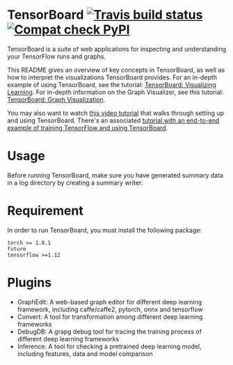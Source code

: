# TensorBoard [![Travis build status](https://www.travis-ci.com/tensorflow/tensorboard.svg?branch=master)](https://travis-ci.com/tensorflow/tensorboard/) [![Compat check PyPI](https://python-compatibility-tools.appspot.com/one_badge_image?package=tensorboard)](https://python-compatibility-tools.appspot.com/one_badge_target?package=tensorboard)

TensorBoard is a suite of web applications for inspecting and understanding your
TensorFlow runs and graphs.

This README gives an overview of key concepts in TensorBoard, as well as how to
interpret the visualizations TensorBoard provides. For an in-depth example of
using TensorBoard, see the tutorial: [TensorBoard: Visualizing
Learning][].
For in-depth information on the Graph Visualizer, see this tutorial: 
[TensorBoard: Graph Visualization][].

[TensorBoard: Visualizing Learning]: https://www.tensorflow.org/get_started/summaries_and_tensorboard
[TensorBoard: Graph Visualization]: https://www.tensorflow.org/get_started/graph_viz

You may also want to watch
[this video tutorial][] that walks
through setting up and using TensorBoard. There's an associated 
[tutorial with an end-to-end example of training TensorFlow and using TensorBoard][].

[this video tutorial]: https://www.youtube.com/watch?v=eBbEDRsCmv4

[tutorial with an end-to-end example of training TensorFlow and using TensorBoard]: https://github.com/martinwicke/tf-dev-summit-tensorboard-tutorial

# Usage

Before running TensorBoard, make sure you have generated summary data in a log
directory by creating a summary writer:

# Requirement 

In order to run TensorBoard, you must install the following package:

```
torch >= 1.0.1
future 
tensorflow >=1.12
```

# Plugins 

- GraphEdit: A web-based graph editor for different deep learning framework, including caffe/caffe2, pytorch, onnx and tensorflow 
- Convert: A tool for transformation among different deep learning frameworks  
- DebugDB: A grapg debug tool for tracing the training process of different deep learning frameworks  
- Inference: A tool for checking a pretrained deep learning model, including features, data and model comparison
